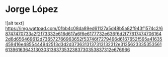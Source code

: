 # Jorge López
![alt text] https://img.wattpad.com/01bb4c08da89ed61127a5d48b5a82f943f1574c2/68747470733a2f2f73332e616d617a6f6e6177732e636f6d2f776174747061642d6d656469612d736572766963652f53746f7279496d6167652f595a41635459416e4855444942513d3d2d3736313137313132312e313562333535356161396163643130303136373532383730353837312e676966